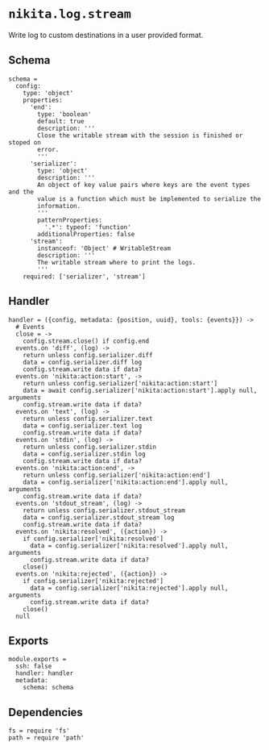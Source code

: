 
# `nikita.log.stream`

Write log to custom destinations in a user provided format.

## Schema

    schema =
      config:
        type: 'object'
        properties:
          'end':
            type: 'boolean'
            default: true
            description: '''
            Close the writable stream with the session is finished or stoped on
            error.
            '''
          'serializer':
            type: 'object'
            description: '''
            An object of key value pairs where keys are the event types and the
            value is a function which must be implemented to serialize the
            information.
            '''
            patternProperties:
              '.*': typeof: 'function'
            additionalProperties: false
          'stream':
            instanceof: 'Object' # WritableStream
            description: '''
            The writable stream where to print the logs.
            '''
        required: ['serializer', 'stream']

## Handler

    handler = ({config, metadata: {position, uuid}, tools: {events}}) ->
      # Events
      close = ->
        config.stream.close() if config.end
      events.on 'diff', (log) ->
        return unless config.serializer.diff
        data = config.serializer.diff log
        config.stream.write data if data?
      events.on 'nikita:action:start', ->
        return unless config.serializer['nikita:action:start']
        data = await config.serializer['nikita:action:start'].apply null, arguments
        config.stream.write data if data?
      events.on 'text', (log) ->
        return unless config.serializer.text
        data = config.serializer.text log
        config.stream.write data if data?
      events.on 'stdin', (log) ->
        return unless config.serializer.stdin
        data = config.serializer.stdin log
        config.stream.write data if data?
      events.on 'nikita:action:end', ->
        return unless config.serializer['nikita:action:end']
        data = config.serializer['nikita:action:end'].apply null, arguments
        config.stream.write data if data?
      events.on 'stdout_stream', (log) ->
        return unless config.serializer.stdout_stream
        data = config.serializer.stdout_stream log
        config.stream.write data if data?
      events.on 'nikita:resolved', ({action}) ->
        if config.serializer['nikita:resolved']
          data = config.serializer['nikita:resolved'].apply null, arguments
          config.stream.write data if data?
        close()
      events.on 'nikita:rejected', ({action}) ->
        if config.serializer['nikita:rejected']
          data = config.serializer['nikita:rejected'].apply null, arguments
          config.stream.write data if data?
        close()
      null

## Exports

    module.exports =
      ssh: false
      handler: handler
      metadata:
        schema: schema

## Dependencies

    fs = require 'fs'
    path = require 'path'
